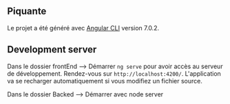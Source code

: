 ## Piquante

Le projet a été généré avec [Angular CLI](https://github.com/angular/angular-cli) version 7.0.2.

## Development server

Dans le dossier frontEnd --> Démarrer `ng serve` pour avoir accès au serveur de développement. Rendez-vous sur `http://localhost:4200/`. L'application va se recharger automatiquement si vous modifiez un fichier source.

Dans le dossier Backed --> Démarrer avec node server